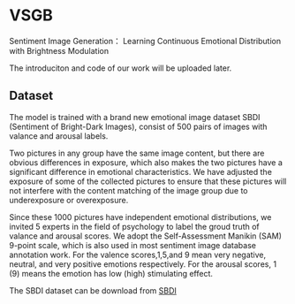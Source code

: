 # VSGB

Sentiment Image Generation： Learning Continuous Emotional Distribution with Brightness Modulation

The introduciton and code of our work will be uploaded later.

## Dataset

The model is trained with a brand new emotional image dataset SBDI (Sentiment of Bright-Dark Images), consist of 500 pairs of images with valance and arousal labels.

Two pictures in any group have the same image content, but there are obvious differences in exposure, which also makes the two pictures have a significant difference in emotional characteristics. We have adjusted the exposure of some of the collected pictures to ensure that these pictures will not interfere with the content matching of the image group due to underexposure or overexposure.

Since these 1000 pictures have independent emotional distributions, we invited 5 experts in the field of psychology to label the groud truth of valance and arousal scores. We adopt the Self-Assessment Manikin (SAM) 9-point scale, which is also used in most sentiment image database annotation work. For the valence scores,1,5,and 9 mean very negative, neutral, and very positive emotions respectively. For the arousal scores, 1 (9) means the emotion has low (high) stimulating effect.

The SBDI dataset can be download from [SBDI](https://1drv.ms/u/s!Ar8Vb16CK2gdhx_scFFMnH8LJOAQ?e=AfMTG8)
